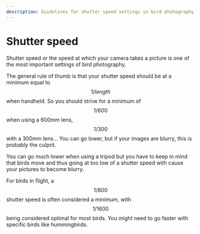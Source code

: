 ```yaml
---
description: Guidelines for shutter speed settings in bird photography.
---
```


# Shutter speed

Shutter speed or the speed at which your camera takes a picture is one of the most important settings of bird photography.

The general rule of thumb is that your shutter speed should be at a minimum equal to $$1/length$$when handheld. So you should strive for a minimum of$$1/600$$when using a 600mm lens,$$1/300$$with a 300mm lens... You can go lower, but if your images are blurry, this is probably the culprit.

You can go much lower when using a tripod but you have to keep in mind that birds move and thus going at too low of a shutter speed with cause your pictures to become blurry.

For birds in flight, a$$1/800$$shutter speed is often considered a minimum, with $$1/1600$$being considered optimal for most birds. You might need to go faster with specific birds like hummingbirds.

